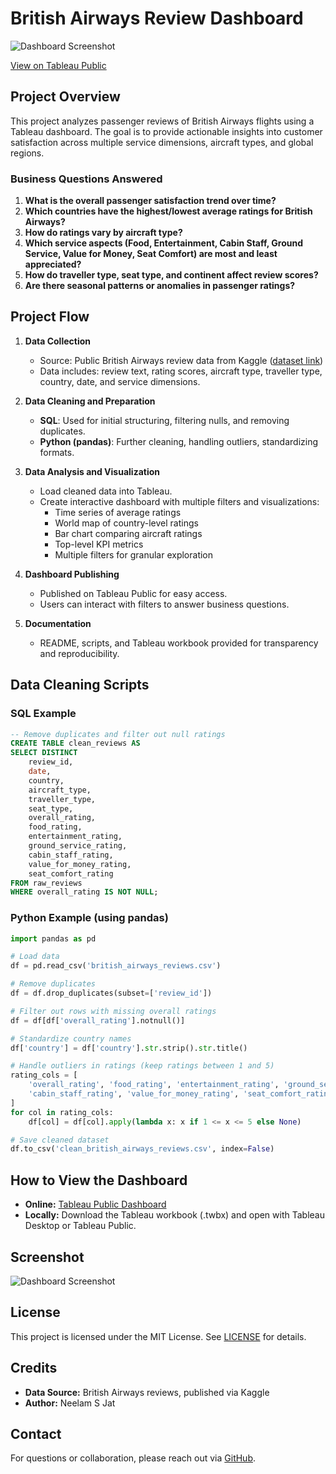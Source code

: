 # British Airways Review Dashboard

![Dashboard Screenshot](./dashboard_screenshot.png)

[View on Tableau Public](https://public.tableau.com/app/profile/neelam.s.jat/viz/BritishAirwaysReviewDashboard_17577182834360/Dashboard1)

## Project Overview

This project analyzes passenger reviews of British Airways flights using a Tableau dashboard. The goal is to provide actionable insights into customer satisfaction across multiple service dimensions, aircraft types, and global regions.

### Business Questions Answered

1. **What is the overall passenger satisfaction trend over time?**
2. **Which countries have the highest/lowest average ratings for British Airways?**
3. **How do ratings vary by aircraft type?**
4. **Which service aspects (Food, Entertainment, Cabin Staff, Ground Service, Value for Money, Seat Comfort) are most and least appreciated?**
5. **How do traveller type, seat type, and continent affect review scores?**
6. **Are there seasonal patterns or anomalies in passenger ratings?**

## Project Flow

1. **Data Collection**
    - Source: Public British Airways review data from Kaggle ([dataset link](https://www.kaggle.com/))
    - Data includes: review text, rating scores, aircraft type, traveller type, country, date, and service dimensions.

2. **Data Cleaning and Preparation**
    - **SQL**: Used for initial structuring, filtering nulls, and removing duplicates.
    - **Python (pandas)**: Further cleaning, handling outliers, standardizing formats.

3. **Data Analysis and Visualization**
    - Load cleaned data into Tableau.
    - Create interactive dashboard with multiple filters and visualizations:
        - Time series of average ratings
        - World map of country-level ratings
        - Bar chart comparing aircraft ratings
        - Top-level KPI metrics
        - Multiple filters for granular exploration

4. **Dashboard Publishing**
    - Published on Tableau Public for easy access.
    - Users can interact with filters to answer business questions.

5. **Documentation**
    - README, scripts, and Tableau workbook provided for transparency and reproducibility.

## Data Cleaning Scripts

### SQL Example

```sql
-- Remove duplicates and filter out null ratings
CREATE TABLE clean_reviews AS
SELECT DISTINCT
    review_id,
    date,
    country,
    aircraft_type,
    traveller_type,
    seat_type,
    overall_rating,
    food_rating,
    entertainment_rating,
    ground_service_rating,
    cabin_staff_rating,
    value_for_money_rating,
    seat_comfort_rating
FROM raw_reviews
WHERE overall_rating IS NOT NULL;
```

### Python Example (using pandas)

```python
import pandas as pd

# Load data
df = pd.read_csv('british_airways_reviews.csv')

# Remove duplicates
df = df.drop_duplicates(subset=['review_id'])

# Filter out rows with missing overall ratings
df = df[df['overall_rating'].notnull()]

# Standardize country names
df['country'] = df['country'].str.strip().str.title()

# Handle outliers in ratings (keep ratings between 1 and 5)
rating_cols = [
    'overall_rating', 'food_rating', 'entertainment_rating', 'ground_service_rating',
    'cabin_staff_rating', 'value_for_money_rating', 'seat_comfort_rating'
]
for col in rating_cols:
    df[col] = df[col].apply(lambda x: x if 1 <= x <= 5 else None)

# Save cleaned dataset
df.to_csv('clean_british_airways_reviews.csv', index=False)
```

## How to View the Dashboard

- **Online:** [Tableau Public Dashboard](https://public.tableau.com/app/profile/neelam.s.jat/viz/BritishAirwaysReviewDashboard_17577182834360/Dashboard1)
- **Locally:** Download the Tableau workbook (.twbx) and open with Tableau Desktop or Tableau Public.

## Screenshot

![Dashboard Screenshot](./dashboard_screenshot.png)

## License

This project is licensed under the MIT License. See [LICENSE](./LICENSE) for details.

## Credits

- **Data Source:** British Airways reviews, published via Kaggle
- **Author:** Neelam S Jat

## Contact

For questions or collaboration, please reach out via [GitHub](https://github.com/Neelam-jat).
